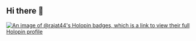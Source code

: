 ## Hi there 👋

<!--
**Rajat-44/Rajat-44** is a ✨ _special_ ✨ repository because its `README.md` (this file) appears on your GitHub profile.

Here are some ideas to get you started:

- 🔭 I’m currently working on ...
- 🌱 I’m currently learning ...
- 👯 I’m looking to collaborate on ...
- 🤔 I’m looking for help with ...
- 💬 Ask me about ...
- 📫 How to reach me: ...
- 😄 Pronouns: ...
- ⚡ Fun fact: ...
-->
[![An image of @rajat44's Holopin badges, which is a link to view their full Holopin profile](https://holopin.me/rajat44)](https://holopin.io/@rajat44)
